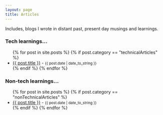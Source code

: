 ```yaml
---
layout: page
title: Articles
---
```


<p class="message">
  Includes, blogs I wrote in distant past, present day musings and learnings.
</p>

### Tech learnings... 
<ul>
  {% for post in site.posts %}
    {% if post.category == "technicalArticles" %}
      <li>
        <a href="{{ post.url }}">{{ post.title }}</a> - <small>{{ post.date | date_to_string }}</small>
      </li>
    {% endif %}
  {% endfor %}
</ul>

### Non-tech learnings... 
<ul>
  {% for post in site.posts %}
    {% if post.category == "nonTechnicalArticles" %}
      <li>
        <a href="{{ post.url }}">{{ post.title }}</a> - <small>{{ post.date | date_to_string }}</small>
      </li>
    {% endif %}
  {% endfor %}
</ul>

[//]: # (### Super-old learnings... )

[//]: # (<ul>)

[//]: # (  {% for post in site.posts %})

[//]: # (    {% if post.category == "oldArticles" %})

[//]: # (      <li>)

[//]: # (        <a href="{{ post.url }}">{{ post.title }}</a> - <small>{{ post.date | date_to_string }}</small>)

[//]: # (      </li>)

[//]: # (    {% endif %})

[//]: # (  {% endfor %})

[//]: # (</ul>)
